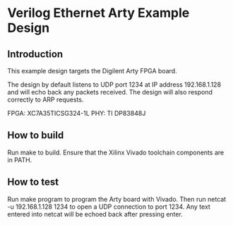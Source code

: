 # Verilog Ethernet Arty Example Design

## Introduction

This example design targets the Digilent Arty FPGA board.

The design by default listens to UDP port 1234 at IP address 192.168.1.128 and
will echo back any packets received.  The design will also respond correctly
to ARP requests.  

FPGA: XC7A35TICSG324-1L
PHY: TI DP83848J

## How to build

Run make to build.  Ensure that the Xilinx Vivado toolchain components are
in PATH.  

## How to test

Run make program to program the Arty board with Vivado.  Then run netcat -u
192.168.1.128 1234 to open a UDP connection to port 1234.  Any text entered
into netcat will be echoed back after pressing enter.  


